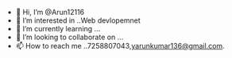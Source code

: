 - 👋 Hi, I’m @Arun12116
- 👀 I’m interested in ..Web devlopemnet
- 🌱 I’m currently learning ...
- 💞️ I’m looking to collaborate on ...
- 📫 How to reach me ..7258807043,yarunkumar136@gmail.com.

<!---
Arun12116/Arun12116 is a ✨ special ✨ repository because its `README.md` (this file) appears on your GitHub profile.
You can click the Preview link to take a look at your changes.
--->
